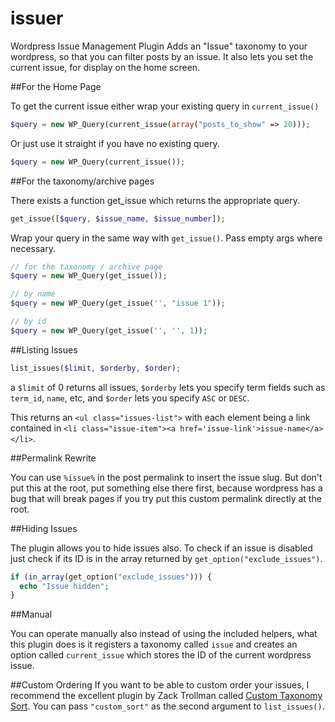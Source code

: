 issuer
======

Wordpress Issue Management Plugin
Adds an "Issue" taxonomy to your wordpress, so that 
you can filter posts by an issue. It also lets you set the current issue,
for display on the home screen.

##For the Home Page

To get the current issue either wrap your existing query in `current_issue()`
```php
$query = new WP_Query(current_issue(array("posts_to_show" => 20)));
```
Or just use it straight if you have no existing query.
```php
$query = new WP_Query(current_issue());
```

##For the taxonomy/archive pages

There exists a function get_issue which returns the appropriate query.
```php
get_issue([$query, $issue_name, $issue_number]);
```

Wrap your query in the same way with `get_issue()`. Pass empty args where necessary.
```php
// for the taxonomy / archive page
$query = new WP_Query(get_issue());

// by name
$query = new WP_Query(get_issue('', "issue 1"));

// by id
$query = new WP_Query(get_issue('', '', 1));
```

##Listing Issues

```php
list_issues($limit, $orderby, $order);
```
a `$limit` of 0 returns all issues, `$orderby` lets you specify term fields such as `term_id`, `name`, etc, 
and `$order` lets you specify `ASC` or `DESC`.

This returns an `<ul class="issues-list">` with each element being a link contained in
`<li class="issue-item"><a href='issue-link'>issue-name</a></li>`.

##Permalink Rewrite

You can use `%issue%` in the post permalink to insert the issue slug.
But don't put this at the root, put something else there first, because wordpress has a bug that will break pages
if you try put this custom permalink directly at the root.

##Hiding Issues

The plugin allows you to hide issues also. To check if an issue is disabled just check if its ID is in the array
returned by `get_option("exclude_issues")`.

```php
if (in_array(get_option("exclude_issues"))) {
  echo "Issue hidden";
}
```

##Manual

You can operate manually also instead of using the included helpers, what this plugin does 
is it registers a taxonomy called `issue` and creates an option called `current_issue` which
stores the ID of the current wordpress issue.

##Custom Ordering
If you want to be able to custom order your issues, I recommend the excellent plugin by Zack Trollman called 
[Custom Taxonomy Sort](http://wordpress.org/plugins/custom-taxonomy-sort/). You can pass `"custom_sort"` as
the second argument to `list_issues()`.



